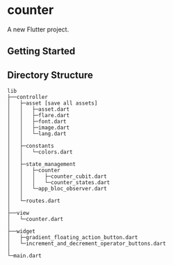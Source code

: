# counter

A new Flutter project.

## Getting Started


## Directory Structure
    lib
    ├──controller
    │   ├─asset [save all assets]
    │   │   ├─asset.dart
    │   │   ├─flare.dart
    │   │   ├─font.dart
    │   │   ├─image.dart
    │   │   └─lang.dart
    │   │
    │   ├─constants 
    │   │   └─colors.dart
    │   │
    │   ├─state_management
    │   │   ├─counter
    │   │   │   ├─counter_cubit.dart
    │   │   │   └─counter_states.dart
    │   │   └─app_bloc_observer.dart  
    │   │
    │   └─routes.dart
    │
    ├──view
    │   └─counter.dart
    │
    ├──widget
    │   ├─gradient_floating_action_button.dart
    │   └─increment_and_decrement_operator_buttons.dart
    │
    └─main.dart